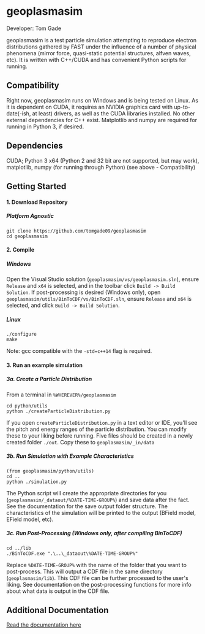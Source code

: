 # geoplasmasim

Developer: Tom Gade

geoplasmasim is a test particle simulation attempting to reproduce electron distributions gathered by FAST under the influence of a number of physical phenomena (mirror force, quasi-static potential structures, alfven waves, etc).  It is written with C++/CUDA and has convenient Python scripts for running.


## Compatibility
Right now, geoplasmasim runs on Windows and is being tested on Linux.  As it is dependent on CUDA, it requires an NVIDIA graphics card with up-to-date(-ish, at least) drivers, as well as the CUDA libraries installed.  No other external dependencies for C++ exist.  Matplotlib and numpy are required for running in Python 3, if desired.


## Dependencies
CUDA; Python 3 x64 (Python 2 and 32 bit are not supported, but may work), matplotlib, numpy (for running through Python) (see above - Compatibility)

## Getting Started

#### 1. Download Repository

##### Platform Agnostic

  ```
  git clone https://github.com/tomgade09/geoplasmasim
  cd geoplasmasim
  ```
  
#### 2. Compile

##### Windows

Open the Visual Studio solution (`geoplasmasim/vs/geoplasmasim.sln`), ensure `Release` and `x64` is selected, and in the toolbar click `Build -> Build Solution`.  If post-processing is desired (Windows only), open `geoplasmasim/utils/BinToCDF/vs/BinToCDF.sln`, ensure `Release` and `x64` is selected, and click `Build -> Build Solution`.

##### Linux
  
  ```
  ./configure
  make
  ```

Note: gcc compatible with the `-std=c++14` flag is required.


#### 3. Run an example simulation

##### 3a. Create a Particle Distribution
From a terminal in `%WHEREVER%/geoplasmasim`

  ```
  cd python/utils
  python ./createParticleDistribution.py
  ```
  
If you open `createParticleDistribution.py` in a text editor or IDE, you'll see the pitch and energy ranges of the particle distribution.  You can modify these to your liking before running.  Five files should be created in a newly created folder `./out`.  Copy these to `geoplasmasim/_in/data`


##### 3b. Run Simulation with Example Characteristics

  ```
  (from geoplasmasim/python/utils)
  cd ..
  python ./simulation.py
  ```
  
The Python script will create the appropriate directories for you (`geoplasmasim/_dataout/%DATE-TIME-GROUP%`) and save data after the fact.  See the documentation for the save output folder structure.  The characteristics of the simulation will be printed to the output (BField model, EField model, etc).


##### 3c. Run Post-Processing (Windows only, after compiling BinToCDF)

  ```
  cd ../lib
  ./BinToCDF.exe ".\..\_dataout\%DATE-TIME-GROUP%"
  ```

Replace `%DATE-TIME-GROUP%` with the name of the folder that you want to post-process.  This will output a CDF file in the same directory (`geoplasmasim/lib`).  This CDF file can be further processed to the user's liking.  See documentation on the post-processing functions for more info about what data is output in the CDF file.


## Additional Documentation
[Read the documentation here](./docs/README.md)